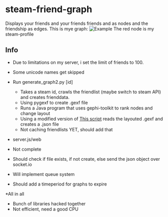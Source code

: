 # steam-friend-graph

Displays your friends and your friends friends and as nodes and the friendship as edges.
This is mye graph:
![Example](http://i.imgur.com/rls03Yn.png)
The red node is my steam-profile

## Info
* Due to limitations on my server, i set the limit of friends to 100.
* Some unicode names get skipped
* Run generate_graph2.py [id]
  * Takes a steam id, crawls the friendlist (maybe switch to steam API) and creates frienddata.
  * Using pygexf to create .gexf file
  * Runs a Java program that uses gephi-toolkit to rank nodes and change layout
  * Using a modified version of [This script](http://grep.law.harvard.edu/~hroberts/sigma/sigma.js-master/plugins/gexf2Json.py) reads the layouted .gexf and creates a .json file 
  * Not caching friendlists YET, should add that
  
* server.js/web
 * Not complete
 * Should check if file exists, if not create, else send the json object over socket.io
 * Will implement queue system
 * Should add a timeperiod for graphs to expire
 
*All in all
 * Bunch of libraries hacked together
 * Not efficient, need a good CPU
 
